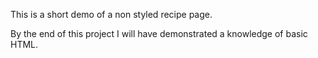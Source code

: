 This is a short demo of a non styled recipe page.

By the end of this project I will have demonstrated a knowledge of basic HTML.
